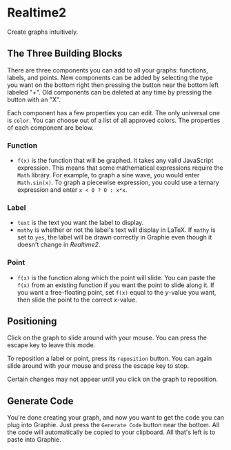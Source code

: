 # Realtime2

Create graphs intuitively.

## The Three Building Blocks

There are three components you can add to all your graphs: functions, labels, and points. New components can be added by selecting the type you want on the bottom right then pressing the button near the bottom left labeled "+". Old components can be deleted at any time by pressing the button with an "X".

Each component has a few properties you can edit. The only universal one is `color`. You can choose out of a list of all approved colors. The properties of each component are below.

### Function

* `f(x)` is the function that will be graphed. It takes any valid JavaScript expression. This means that some mathematical expressions require the `Math` library. For example, to graph a sine wave, you would enter `Math.sin(x)`. To graph a piecewise expression, you could use a ternary expression and enter `x < 0 ? 0 : x*x`.

### Label

* `text` is the text you want the label to display.
* `mathy` is whether or not the label's text will display in LaTeX. If `mathy` is set to `yes`, the label will be drawn correctly in Graphie even though it doesn't change in *Realtime2*.

### Point

* `f(x)` is the function along which the point will slide. You can paste the `f(x)` from an existing function if you want the point to slide along it. If you want a free-floating point, set `f(x)` equal to the *y*-value you want, then slide the point to the correct *x*-value.

## Positioning

Click on the graph to slide around with your mouse. You can press the escape key to leave this mode.

To reposition a label or point, press its `reposition` button. You can again slide around with your mouse and press the escape key to stop.

Certain changes may not appear until you click on the graph to reposition.

## Generate Code

You're done creating your graph, and now you want to get the code you can plug into Graphie. Just press the `Generate Code` button near the bottom. All the code will automatically be copied to your clipboard. All that's left is to paste into Graphie.
